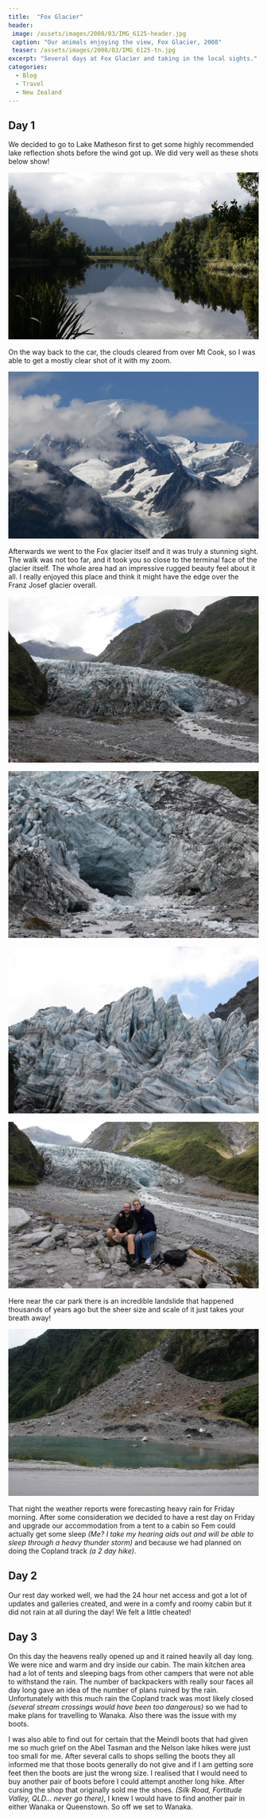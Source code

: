 ```yaml
---
title:  "Fox Glacier"
header:
 image: /assets/images/2008/03/IMG_6125-header.jpg
 caption: "Our animals enjoying the view, Fox Glacier, 2008"
 teaser: /assets/images/2008/03/IMG_6125-tn.jpg
excerpt: "Several days at Fox Glacier and taking in the local sights."
categories: 
  - Blog
  - Travel
  - New Zealand
---
```

## Day 1

We decided to go to Lake Matheson first to get some highly recommended lake reflection shots before the wind got up. We did very well as these shots below show!

![Mountains from Lake Matheson](/assets/images/smugmug/IMG_5965.jpg) 
 
On the way back to the car, the clouds cleared from over Mt Cook, so I was able to get a mostly clear shot of it with my zoom.

![Photo of Mt Cook](/assets/images/smugmug/IMG_6013.jpg) 

Afterwards we went to the Fox glacier itself and it was truly a stunning sight. The walk was not too far, and it took you so close to the terminal face of the glacier itself. The whole area had an impressive rugged beauty feel about it all. I really enjoyed this place and think it might have the edge over the Franz Josef glacier overall.

![Fox glacier](/assets/images/smugmug/IMG_6039.jpg)

![Close up of Fox Glacier](/assets/images/smugmug/IMG_6071.jpg)

![Interesting blue ice](/assets/images/smugmug/IMG_6053.jpg)  

![Us in front of Fox Glacier](/assets/images/smugmug/IMG_6079.jpg) 

Here near the car park there is an incredible landslide that happened thousands of years ago but the sheer size and scale of it just takes your breath away!

![Impressive landslide](/assets/images/smugmug/IMG_6117.jpg)

That night the weather reports were forecasting heavy rain for Friday morning. After some consideration we decided to have a rest day on Friday and upgrade our accommodation from a tent to a cabin so Fem could actually get some sleep _(Me? I take my hearing aids out and will be able to sleep through a heavy thunder storm)_ and because we had planned on doing the Copland track _(a 2 day hike)_.

## Day 2

Our rest day worked well, we had the 24 hour net access and got a lot of updates and galleries created, and were in a comfy and roomy cabin but it did not rain at all during the day! We felt a little cheated!

## Day 3

On this day the heavens really opened up and it rained heavily all day long. We were nice and warm and dry inside our cabin. The main kitchen area had a lot of tents and sleeping bags from other campers that were not able to withstand the rain. The number of backpackers with really sour faces all day long gave an idea of the number of plans ruined by the rain. Unfortunately with this much rain the Copland track was most likely closed _(several stream crossings would have been too dangerous)_ so we had to make plans for travelling to Wanaka. Also there was the issue with my boots.

I was also able to find out for certain that the Meindl boots that had given me so much grief on the Abel Tasman and the Nelson lake hikes were just too small for me. After several calls to shops selling the boots they all informed me that those boots generally do not give and if I am getting sore feet then the boots are just the wrong size. I realised that I would need to buy another pair of boots before I could attempt another long hike. After cursing the shop that originally sold me the shoes. _(Silk Road, Fortitude Valley, QLD... never go there)_, I knew I would have to find another pair in either Wanaka or Queenstown. So off we set to Wanaka.